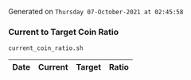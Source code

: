 Generated on `Thursday 07-October-2021 at 02:45:58`

### Current to Target Coin Ratio
`current_coin_ratio.sh`

Date|Current|Target|Ratio
---|---|---|---
